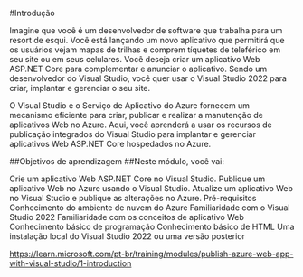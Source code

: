 #Introdução

Imagine que você é um desenvolvedor de software que trabalha para um resort de esqui. Você está lançando um novo aplicativo que permitirá que os usuários vejam mapas de trilhas e comprem tíquetes de teleférico em seu site ou em seus celulares. Você deseja criar um aplicativo Web ASP.NET Core para complementar e anunciar o aplicativo. Sendo um desenvolvedor do Visual Studio, você quer usar o Visual Studio 2022 para criar, implantar e gerenciar o seu site.

O Visual Studio e o Serviço de Aplicativo do Azure fornecem um mecanismo eficiente para criar, publicar e realizar a manutenção de aplicativos Web no Azure. Aqui, você aprenderá a usar os recursos de publicação integrados do Visual Studio para implantar e gerenciar aplicativos Web ASP.NET Core hospedados no Azure.

##Objetivos de aprendizagem
##Neste módulo, você vai:

Crie um aplicativo Web ASP.NET Core no Visual Studio.
Publique um aplicativo Web no Azure usando o Visual Studio.
Atualize um aplicativo Web no Visual Studio e publique as alterações no Azure.
Pré-requisitos
Conhecimento do ambiente de nuvem do Azure
Familiaridade com o Visual Studio 2022
Familiaridade com os conceitos de aplicativo Web
Conhecimento básico de programação
Conhecimento básico de HTML
Uma instalação local do Visual Studio 2022 ou uma versão posterior

https://learn.microsoft.com/pt-br/training/modules/publish-azure-web-app-with-visual-studio/1-introduction